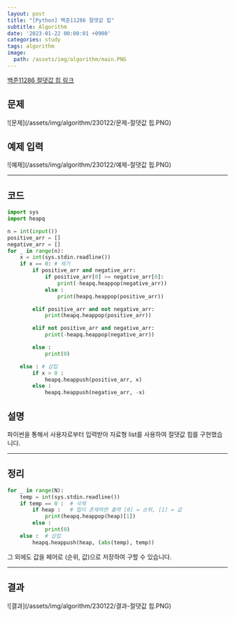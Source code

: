 ```yaml
---
layout: post
title: "[Python] 백준11286 절댓값 힙"
subtitle: Algorithm
date: '2023-01-22 00:00:01 +0900'
categories: study
tags: algorithm
image:
  path: /assets/img/algorithm/main.PNG
---
```


[백준11286 절댓값 힙 링크](https://www.acmicpc.net/problem/11286)

<!--more-->

## 문제
![문제](/assets/img/algorithm/230122/문제-절댓값 힙.PNG)

## 예제 입력
![예제](/assets/img/algorithm/230122/예제-절댓값 힙.PNG)

---

## 코드
```Python
import sys
import heapq

n = int(input())
positive_arr = []
negative_arr = []
for _ in range(n):
    x = int(sys.stdin.readline())
    if x == 0: # 제거
        if positive_arr and negative_arr:
            if positive_arr[0] >= negative_arr[0]:
                print(-heapq.heappop(negative_arr))
            else :
                print(heapq.heappop(positive_arr))

        elif positive_arr and not negative_arr:
            print(heapq.heappop(positive_arr))

        elif not positive_arr and negative_arr:
            print(-heapq.heappop(negative_arr))

        else :
            print(0)

    else : # 삽입
        if x > 0 :
            heapq.heappush(positive_arr, x)
        else :
            heapq.heappush(negative_arr, -x)
```
## 설명
파이썬을 통해서 사용자로부터 입력받아 자료형 list를 사용하여  절댓값 힙를 구현했습니다. <br>

---

## 정리
```Python
for _ in range(N):
    temp = int(sys.stdin.readline())
    if temp == 0 :  # 삭제
        if heap :   # 힙이 존재하면 출력 [0] = 순위, [1] = 값
            print(heapq.heappop(heap)[1])
        else :
            print(0)
    else :  # 삽입
        heapq.heappush(heap, (abs(temp), temp))
```
그 외에도 값을 페어로 (순위, 값)으로 저장하여 구할 수 있습니다. <br>

---

## 결과
![결과](/assets/img/algorithm/230122/결과-절댓값 힙.PNG)